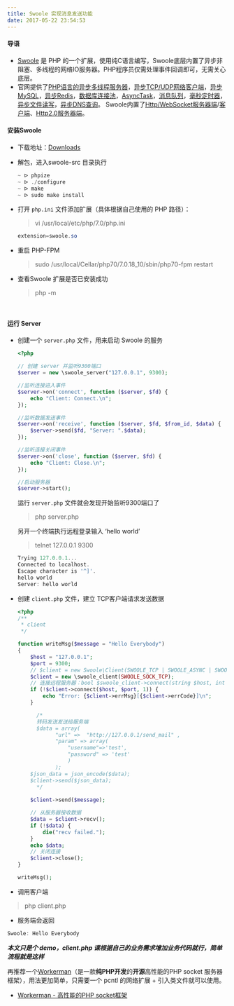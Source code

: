```yaml
---
title: Swoole 实现消息发送功能
date: 2017-05-22 23:54:53
---
```


#### 导语

- [Swoole](http://www.swoole.com) 是 PHP 的一个扩展，使用纯C语言编写，Swoole底层内置了异步非阻塞、多线程的网络IO服务器。PHP程序员仅需处理事件回调即可，无需关心底层。
- 官网提供了[PHP语言的异步多线程服务器](https://wiki.swoole.com/wiki/page/p-server.html)，[异步TCP/UDP网络客户端](https://wiki.swoole.com/wiki/page/p-client.html)，[异步MySQL](https://wiki.swoole.com/wiki/page/517.html)，[异步Redis](https://wiki.swoole.com/wiki/page/p-redis.html)，[数据库连接池](https://github.com/swoole/framework/blob/master/tests/async_mysql.php)，[AsyncTask](https://wiki.swoole.com/wiki/page/134.html)，[消息队列](http://wiki.swoole.com/wiki/page/289.html)，[毫秒定时器](https://wiki.swoole.com/wiki/page/244.html)，[异步文件读写](https://wiki.swoole.com/wiki/page/183.html)，[异步DNS查询](https://wiki.swoole.com/wiki/page/186.html)。 Swoole内置了[Http/WebSocket服务器端](https://wiki.swoole.com/wiki/page/326.html)/[客户端](https://wiki.swoole.com/wiki/page/p-http_client.html)、[Http2.0服务器端](https://wiki.swoole.com/wiki/page/326.html)。

<!--more-->

#### 安装Swoole

- 下载地址：[Downloads](https://github.com/swoole/swoole-src/releases)

- 解包，进入swoole-src 目录执行

  ```powershell
  ~ ᐅ phpize
  ~ ᐅ ./configure
  ~ ᐅ make 
  ~ ᐅ sudo make install
  ```

- 打开 `php.ini` 文件添加扩展（具体根据自己使用的 PHP 路径）：

  > vi /usr/local/etc/php/7.0/php.ini

  ```powershell
  extension=swoole.so
  ```

- 重启 PHP-FPM

  > sudo /usr/local/Cellar/php70/7.0.18_10/sbin/php70-fpm restart

- 查看Swoole 扩展是否已安装成功

  > php -m

  ​

#### 运行 Server

- 创建一个 `server.php` 文件，用来启动 Swoole 的服务

  ```php
  <?php

  // 创建 server 并监听9300端口
  $server = new \swoole_server("127.0.0.1", 9300);

  //监听连接进入事件
  $server->on('connect', function ($server, $fd) {  
      echo "Client: Connect.\n";
  });

  //监听数据发送事件
  $server->on('receive', function ($server, $fd, $from_id, $data) {
      $server->send($fd, "Server: ".$data);
  });

  //监听连接关闭事件
  $server->on('close', function ($server, $fd) {
      echo "Client: Close.\n";
  });

  //启动服务器
  $server->start(); 
  ```

  运行 `server.php` 文件就会发现开始监听9300端口了

  > php server.php

  另开一个终端执行远程登录输入 ‘hello world’

  > telnet 127.0.0.1 9300

  ```powershell
  Trying 127.0.0.1...
  Connected to localhost.
  Escape character is '^]'.
  hello world
  Server: hello world
  ```

- 创建 `client.php` 文件，建立 TCP客户端请求发送数据

  ```php
  <?php
  /**
   * client
   */

  function writeMsg($message = "Hello Everybody")
  {
      $host = "127.0.0.1";
      $port = 9300;
      // $client = new Swoole\Client(SWOOLE_TCP | SWOOLE_ASYNC | SWOOLE_SSL);
      $client = new \swoole_client(SWOOLE_SOCK_TCP);
      // 连接远程服务器：bool $swoole_client->connect(string $host, int $port, float $timeout = 0.1, int $flag = 0)
      if (!$client->connect($host, $port, 1)) {
          echo "Error: {$client->errMsg}[{$client->errCode}]\n";
      }

    	/*
    	转码发送发送给服务端
    	$data = array(
              "url" =>  "http://127.0.0.1/send_mail" ,
              "param" => array(
                  "username"=>'test',
                  "password" => 'test'
                  )
              );
      $json_data = json_encode($data);
      $client->send($json_data);
    	*/
    
      $client->send($message);

      // 从服务器接收数据
      $data = $client->recv();
      if (!$data) {
          die("recv failed.");
      }
      echo $data;
      // 关闭连接
      $client->close();
  }

  writeMsg();	
  ```

- 调用客户端
> php client.php

- 服务端会返回

```powershell
Swoole: Hello Everybody
```



***本文只是个 demo，client.php 课根据自己的业务需求增加业务代码就行，简单流程就是这样***



再推荐一个[Workerman](http://www.workerman.net)（是一款**纯PHP开发**的**开源**高性能的PHP socket 服务器框架），用法更加简单，只需要一个 pcntl 的网络扩展 + 引入类文件就可以使用。



- [Workerman - 高性能的PHP socket框架](https://surprisepeas.github.io/2017/04/20/Workerman-高性能的PHP-socket框架/)

